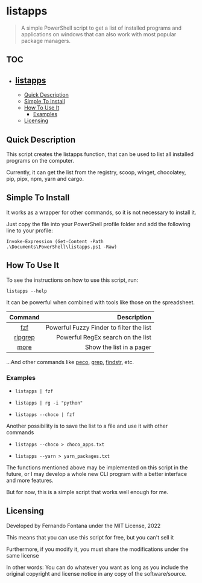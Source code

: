 # listapps

> A simple PowerShell script to get a list of installed programs and applications on windows that can also work with most popular package managers.

## TOC

- [listapps](#listapps)
  - 
  - [Quick Description](#quick-description)
  - [Simple To Install](#simple-to-install)
  - [How To Use It](#how-to-use-it)
    - [Examples](#examples)
  - [Licensing](#licensing)

## Quick Description

This script creates the listapps function, that can be used to list all installed programs on the computer.

Currently, it can get the list from the registry, scoop, winget, chocolatey, pip, pipx, npm, yarn and cargo.

## Simple To Install

It works as a wrapper for other commands, so it is not necessary to install it.

Just copy the file into your PowerShell profile folder and add the following line to your profile:

`Invoke-Expression (Get-Content -Path .\Documents\PowerShell\listapps.ps1 -Raw)`

## How To Use It

To see the instructions on how to use this script, run:

`listapps --help`

It can be powerful when combined with tools like those on the spreadsheet.

| Command                                              | Description                              |
|:----------------------------------------------------:| ----------------------------------------:|
| [fzf](https://github.com/junegunn/fzf)               | Powerful Fuzzy Finder to filter the list |
| [ripgrep](https://github.com/BurntSushi/ripgrep)     | Powerful RegEx search on the list        |
| [more](https://pt.wikipedia.org/wiki/More_(comando)) | Show the list in a pager                 |

...And other commands like [peco](https://github.com/peco/peco), [grep](https://en.wikipedia.org/wiki/Grep), [findstr](https://en.wikipedia.org/wiki/Findstr), etc.

### Examples

- `listapps | fzf`

- `listapps | rg -i "python"`

- `listapps --choco | fzf`

Another possibility is to save the list to a file and use it with other commands

- `listapps --choco > choco_apps.txt`

- `listapps --yarn > yarn_packages.txt`

The functions mentioned above may be implemented on this script in the future, or I may develop a whole new CLI program with a better interface and more features.

But for now, this is a simple script that works well enough for me.

## Licensing

Developed by Fernando Fontana under the MIT License, 2022

This means that you can use this script for free, but you can't sell it

Furthermore, if you modify it, you must share the modifications under the same license

In other words: You can do whatever you want as long as you include the original copyright and license notice in any copy of the software/source.
